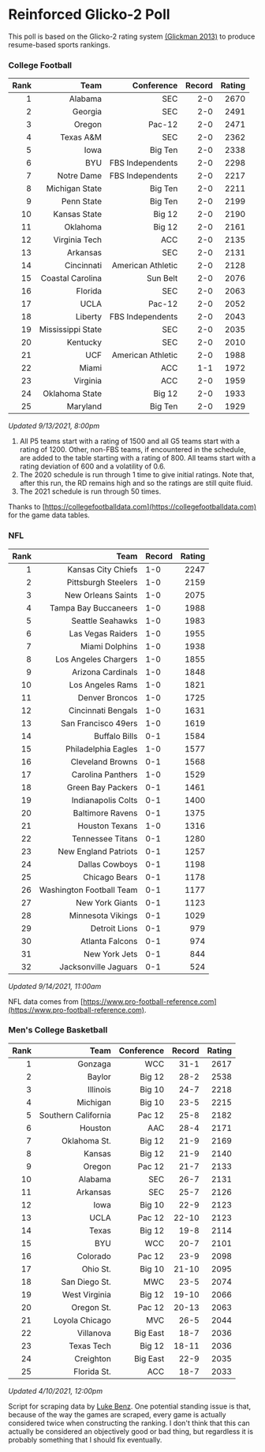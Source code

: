 # Reinforced Glicko-2 Poll

This poll is based on the Glicko-2 rating system [\(Glickman 2013\)](http://glicko.net/glicko/glicko2.pdf) to produce resume-based sports rankings.

### College Football
| Rank  | Team                 | Conference           | Record   | Rating |
| ---:  | ---:                 | ---:                 | ---:     | ---:   |
| 1     | Alabama              | SEC                  | 2-0      | 2670   |
| 2     | Georgia              | SEC                  | 2-0      | 2491   |
| 3     | Oregon               | Pac-12               | 2-0      | 2471   |
| 4     | Texas A&M            | SEC                  | 2-0      | 2362   |
| 5     | Iowa                 | Big Ten              | 2-0      | 2338   |
| 6     | BYU                  | FBS Independents     | 2-0      | 2298   |
| 7     | Notre Dame           | FBS Independents     | 2-0      | 2217   |
| 8     | Michigan State       | Big Ten              | 2-0      | 2211   |
| 9     | Penn State           | Big Ten              | 2-0      | 2199   |
| 10    | Kansas State         | Big 12               | 2-0      | 2190   |
| 11    | Oklahoma             | Big 12               | 2-0      | 2161   |
| 12    | Virginia Tech        | ACC                  | 2-0      | 2135   |
| 13    | Arkansas             | SEC                  | 2-0      | 2131   |
| 14    | Cincinnati           | American Athletic    | 2-0      | 2128   |
| 15    | Coastal Carolina     | Sun Belt             | 2-0      | 2076   |
| 16    | Florida              | SEC                  | 2-0      | 2063   |
| 17    | UCLA                 | Pac-12               | 2-0      | 2052   |
| 18    | Liberty              | FBS Independents     | 2-0      | 2043   |
| 19    | Mississippi State    | SEC                  | 2-0      | 2035   |
| 20    | Kentucky             | SEC                  | 2-0      | 2010   |
| 21    | UCF                  | American Athletic    | 2-0      | 1988   |
| 22    | Miami                | ACC                  | 1-1      | 1972   |
| 23    | Virginia             | ACC                  | 2-0      | 1959   |
| 24    | Oklahoma State       | Big 12               | 2-0      | 1933   |
| 25    | Maryland             | Big Ten              | 2-0      | 1929   |
_Updated 9/13/2021, 8:00pm_

1. All P5 teams start with a rating of 1500 and all G5 teams start with a rating of 1200. Other, non-FBS teams, if encountered in the schedule, are added to the table starting with a rating of 800. All teams start with a rating deviation of 600 and a volatility of 0.6.
2. The 2020 schedule is run through 1 time to give initial ratings. Note that, after this run, the RD remains high and so the ratings are still quite fluid.
3. The 2021 schedule is run through 50 times.

Thanks to [https://collegefootballdata.com](https://collegefootballdata.com) for the game data tables.

### NFL
| Rank  | Team                       | Record   | Rating |
| ---:  | ---:                       | :---     | ---:   |
| 1     | Kansas City Chiefs         | 1-0      | 2247   |
| 2     | Pittsburgh Steelers        | 1-0      | 2159   |
| 3     | New Orleans Saints         | 1-0      | 2075   |
| 4     | Tampa Bay Buccaneers       | 1-0      | 1988   |
| 5     | Seattle Seahawks           | 1-0      | 1983   |
| 6     | Las Vegas Raiders          | 1-0      | 1955   |
| 7     | Miami Dolphins             | 1-0      | 1938   |
| 8     | Los Angeles Chargers       | 1-0      | 1855   |
| 9     | Arizona Cardinals          | 1-0      | 1848   |
| 10    | Los Angeles Rams           | 1-0      | 1821   |
| 11    | Denver Broncos             | 1-0      | 1725   |
| 12    | Cincinnati Bengals         | 1-0      | 1631   |
| 13    | San Francisco 49ers        | 1-0      | 1619   |
| 14    | Buffalo Bills              | 0-1      | 1584   |
| 15    | Philadelphia Eagles        | 1-0      | 1577   |
| 16    | Cleveland Browns           | 0-1      | 1568   |
| 17    | Carolina Panthers          | 1-0      | 1529   |
| 18    | Green Bay Packers          | 0-1      | 1461   |
| 19    | Indianapolis Colts         | 0-1      | 1400   |
| 20    | Baltimore Ravens           | 0-1      | 1375   |
| 21    | Houston Texans             | 1-0      | 1316   |
| 22    | Tennessee Titans           | 0-1      | 1280   |
| 23    | New England Patriots       | 0-1      | 1257   |
| 24    | Dallas Cowboys             | 0-1      | 1198   |
| 25    | Chicago Bears              | 0-1      | 1178   |
| 26    | Washington Football Team   | 0-1      | 1177   |
| 27    | New York Giants            | 0-1      | 1123   |
| 28    | Minnesota Vikings          | 0-1      | 1029   |
| 29    | Detroit Lions              | 0-1      | 979    |
| 30    | Atlanta Falcons            | 0-1      | 974    |
| 31    | New York Jets              | 0-1      | 844    |
| 32    | Jacksonville Jaguars       | 0-1      | 524    |
_Updated 9/14/2021, 11:00am_

NFL data comes from [https://www.pro-football-reference.com](https://www.pro-football-reference.com).

### Men's College Basketball
| Rank  | Team                 | Conference | Record   | Rating |
| ---:  | ---:                 | ---:       | ---:     | ---:   |
| 1     | Gonzaga              | WCC        | 31-1     | 2617   |
| 2     | Baylor               | Big 12     | 28-2     | 2538   |
| 3     | Illinois             | Big 10     | 24-7     | 2218   |
| 4     | Michigan             | Big 10     | 23-5     | 2215   |
| 5     | Southern California  | Pac 12     | 25-8     | 2182   |
| 6     | Houston              | AAC        | 28-4     | 2171   |
| 7     | Oklahoma St.         | Big 12     | 21-9     | 2169   |
| 8     | Kansas               | Big 12     | 21-9     | 2140   |
| 9     | Oregon               | Pac 12     | 21-7     | 2133   |
| 10    | Alabama              | SEC        | 26-7     | 2131   |
| 11    | Arkansas             | SEC        | 25-7     | 2126   |
| 12    | Iowa                 | Big 10     | 22-9     | 2123   |
| 13    | UCLA                 | Pac 12     | 22-10    | 2123   |
| 14    | Texas                | Big 12     | 19-8     | 2114   |
| 15    | BYU                  | WCC        | 20-7     | 2101   |
| 16    | Colorado             | Pac 12     | 23-9     | 2098   |
| 17    | Ohio St.             | Big 10     | 21-10    | 2095   |
| 18    | San Diego St.        | MWC        | 23-5     | 2074   |
| 19    | West Virginia        | Big 12     | 19-10    | 2066   |
| 20    | Oregon St.           | Pac 12     | 20-13    | 2063   |
| 21    | Loyola Chicago       | MVC        | 26-5     | 2044   |
| 22    | Villanova            | Big East   | 18-7     | 2036   |
| 23    | Texas Tech           | Big 12     | 18-11    | 2036   |
| 24    | Creighton            | Big East   | 22-9     | 2035   |
| 25    | Florida St.          | ACC        | 18-7     | 2033   |
_Updated 4/10/2021, 12:00pm_

Script for scraping data by [Luke Benz](https://github.com/lbenz731/NCAA_Hoops).
One potential standing issue is that, because of the way the games are scraped, every game is actually considered twice when constructing the ranking. I don't think that this can actually be considered an objectively good or bad thing, but regardless it is probably something that I should fix eventually.
